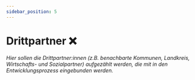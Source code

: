 ```yaml
---
sidebar_position: 5
---
```


# Drittpartner ❌

_Hier sollen die Drittpartner:innen (z.B. benachbarte Kommunen, Landkreis,
Wirtschafts- und Sozialpartner) aufgezählt werden, die mit in den
Entwicklungsprozess eingebunden werden._
